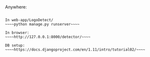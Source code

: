 Anywhere:
~~~~pip install Django==1.11~~~~

In web-app/LogoDetect/
~~~~python manage.py runserver~~~~

In browser:
~~~~http://127.0.0.1:8000/detector/~~~~

DB setup:
~~~~https://docs.djangoproject.com/en/1.11/intro/tutorial02/~~~~